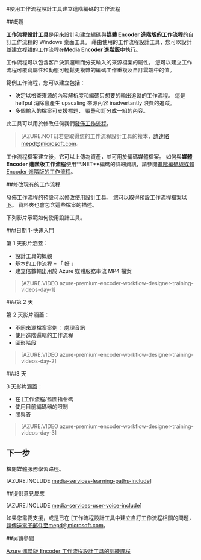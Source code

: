 <properties 
    pageTitle="使用工作流程設計工具建立進階編碼的工作流程 |Microsoft Azure" 
    description="進一步瞭解如何使用工作流程設計工具建立進階編碼的工作流程。" 
    services="media-services" 
    documentationCenter="" 
    authors="anilmur" 
    manager="erikre" 
    editor=""/>

<tags 
    ms.service="media-services" 
    ms.workload="media" 
    ms.tgt_pltfrm="na" 
    ms.devlang="na" 
    ms.topic="article" 
    ms.date="09/15/2016"
    ms.author="juliako;johndeu;anilmur"/>


#<a name="create-advanced-encoding-workflows-with-workflow-designer"></a>使用工作流程設計工具建立進階編碼的工作流程

##<a name="overview"></a>概觀

**工作流程設計工具**是用來設計和建立編碼與**媒體 Encoder 進階版的工作流程**的自訂工作流程的 Windows 桌面工具。
藉由使用的工作流程設計工具，您可以設計並建立複雜的工作流程在**Media Encoder 進階版**中執行。  

工作流程可以包含客戶決策邏輯而分支輸入的來源檔案的屬性。 您可以建立工作流程可覆寫屬性和動態可輕鬆更複雜的編碼工作重複及自訂雲端中的值。

範例工作流程，您可以建立包括︰

- 決定以檢查來源的內容解析度和編碼只想要的輸出追蹤的工作流程。  這是 helfpul 消除會產生 upscaling 來源內容 inadvertantly 浪費的追蹤。
- 多個輸入的檔案可支援標題、 覆疊和訂分成一組的內容。 

此工具可以用於修改任何我們[發佈工作流程](media-services-workflow-designer.md#existing_workflows)。 

>[AZURE.NOTE]若要取得您的工作流程設計工具的複本，請連絡mepd@microsoft.com。


工作流程檔案建立後，它可以上傳為資產，並可用於編碼媒體檔案。 如何與**媒體 Encoder 進階版工作流程**使用**.NET**編碼的詳細資訊，請參閱[進階編碼與媒體 Encoder 進階版的工作流程](media-services-encode-with-premium-workflow.md)。

##<a id="existing_workflows"></a>修改現有的工作流程

[發佈工作流程](media-services-workflow-designer.md#existing_workflows)的預設可以修改使用設計工具。 您可以取得預設工作流程檔案[以下](https://github.com/Azure/azure-media-services-samples/tree/master/Encoding%20Presets/VoD/MediaEncoderPremiumWorkfows)。 資料夾也會包含這些檔案的描述。

下列影片示範如何使用設計工具。

###<a name="day-1--getting-started"></a>日期 1-快速入門

第 1 天影片涵蓋︰

- 設計工具的概觀
- 基本的工作流程 – 「 好 」
- 建立倍數輸出用於 Azure 媒體服務串流 MP4 檔案

> [AZURE.VIDEO azure-premium-encoder-workflow-designer-training-videos-day-1]

###<a name="day-2"></a>第 2 天

第 2 天影片涵蓋︰

- 不同來源檔案案例︰ 處理音訊
- 使用進階邏輯的工作流程
- 圖形階段

> [AZURE.VIDEO azure-premium-encoder-workflow-designer-training-videos-day-2]

###<a name="day-3"></a>3 天

3 天影片涵蓋︰

- 在 [工作流程/藍圖指令碼
- 使用目前編碼器的限制
- 問與答
 
> [AZURE.VIDEO azure-premium-encoder-workflow-designer-training-videos-day-3]


## <a name="next-step"></a>下一步

檢閱媒體服務學習路徑。

[AZURE.INCLUDE [media-services-learning-paths-include](../../includes/media-services-learning-paths-include.md)]

##<a name="provide-feedback"></a>提供意見反應

[AZURE.INCLUDE [media-services-user-voice-include](../../includes/media-services-user-voice-include.md)]


如果您需要支援，或是已在 [工作流程設計工具中建立自訂工作流程相關的問題，請傳送電子郵件至mepd@microsoft.com。

##<a name="see-also"></a>另請參閱

[Azure 進階版 Encoder 工作流程設計工具的訓練課程](http://johndeutscher.com/2015/07/06/azure-premium-encoder-workflow-designer-training-videos/)
